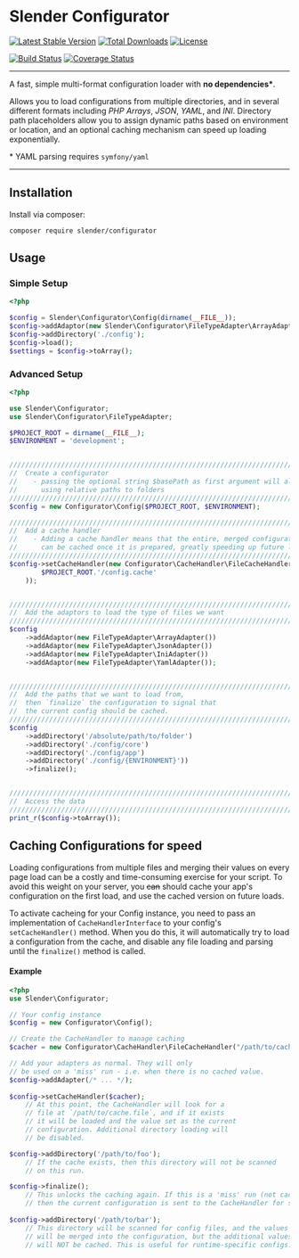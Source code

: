 Slender Configurator
===
[![Latest Stable Version](https://poser.pugx.org/slender/configurator/v/stable.svg)](https://packagist.org/packages/slender/configurator) [![Total Downloads](https://poser.pugx.org/slender/configurator/downloads.svg)](https://packagist.org/packages/slender/configurator) [![License](https://poser.pugx.org/slender/configurator/license.svg)](https://packagist.org/packages/slender/configurator)

[![Build Status](https://travis-ci.org/alanpich/Slender-Configurator.svg?branch=develop)](https://travis-ci.org/alanpich/Slender-Configurator) [![Coverage Status](https://coveralls.io/repos/alanpich/Slender-Configurator/badge.png?branch=develop)](https://coveralls.io/r/alanpich/Slender-Configurator?branch=develop) 

---
A fast, simple multi-format configuration loader with __no dependencies*__. 

Allows you to load configurations from multiple directories, and in several different formats including _PHP Arrays_, _JSON_, _YAML_, and _INI_. Directory path placeholders allow you to assign dynamic paths based on environment or location, and an optional caching mechanism can speed up loading exponentially.


\* YAML parsing requires `symfony/yaml`

---

## Installation

Install via composer:

```
composer require slender/configurator
```

## Usage

### Simple Setup

```php
<?php

$config = Slender\Configurator\Config(dirname(__FILE__));
$config->addAdaptor(new Slender\Configurator\FileTypeAdapter\ArrayAdapter());
$config->addDirectory('./config');
$config->load();
$settings = $config->toArray();
```

### Advanced Setup

```php
<?php

use Slender\Configurator;
use Slender\Configurator\FileTypeAdapter;

$PROJECT_ROOT = dirname(__FILE__);
$ENVIRONMENT = 'development';


///////////////////////////////////////////////////////////////////////////////
//  Create a configurator
//    - passing the optional string $basePath as first argument will allow
//      using relative paths to folders
///////////////////////////////////////////////////////////////////////////////
$config = new Configurator\Config($PROJECT_ROOT, $ENVIRONMENT);

///////////////////////////////////////////////////////////////////////////////
//  Add a cache handler
//    - Adding a cache handler means that the entire, merged configuration 
//      can be cached once it is prepared, greatly speeding up future loads.
///////////////////////////////////////////////////////////////////////////////
$config->setCacheHandler(new Configurator\CacheHandler\FileCacheHandler(
		$PROJECT_ROOT.'/config.cache'
	));


///////////////////////////////////////////////////////////////////////////////
//  Add the adaptors to load the type of files we want
///////////////////////////////////////////////////////////////////////////////
$config
    ->addAdaptor(new FileTypeAdapter\ArrayAdapter())
    ->addAdaptor(new FileTypeAdapter\JsonAdapter())
    ->addAdaptor(new FileTypeAdapter\IniAdapter())
    ->addAdaptor(new FileTypeAdapter\YamlAdapter());


///////////////////////////////////////////////////////////////////////////////
//  Add the paths that we want to load from,
//  then `finalize` the configuration to signal that
//  the current config should be cached.
///////////////////////////////////////////////////////////////////////////////
$config
    ->addDirectory('/absolute/path/to/folder')
    ->addDirectory('./config/core')
    ->addDirectory('./config/app')
    ->addDirectory('./config/{ENVIRONMENT}'))
    ->finalize();


///////////////////////////////////////////////////////////////////////////////
//  Access the data
///////////////////////////////////////////////////////////////////////////////
print_r($config->toArray());

```



## Caching Configurations for speed
Loading configurations from multiple files and merging their values on every page load can be a costly and time-consuming exercise for your script. To avoid this weight on your server, you ~~can~~ should cache your app's configuration on the first load, and use the cached version on future loads.

To activate cacheing for your Config instance, you need to pass an implementation of `CacheHandlerInterface` to your config's `setCacheHandler()` method. When you do this, it will automatically try to load a configuration from the cache, and disable any file loading and parsing until the `finalize()` method is called. 

#### Example
```php
<?php
use Slender\Configurator;

// Your config instance
$config = new Configurator\Config();

// Create the CacheHandler to manage caching
$cacher = new Configurator\CacheHandler\FileCacheHandler("/path/to/cache.file");

// Add your adapters as normal. They will only
// be used on a 'miss' run - i.e. when there is no cached value.
$config->addAdapter(/* ... */);
 
$config->setCacheHandler($cacher);
	// At this point, the CacheHandler will look for a
	// file at `/path/to/cache.file`, and if it exists 
	// it will be loaded and the value set as the current 
	// configuration. Additional directory loading will
	// be disabled.

$config->addDirectory('/path/to/foo');
	// If the cache exists, then this directory will not be scanned 
	// on this run.

$config->finalize();
	// This unlocks the caching again. If this is a 'miss' run (not cached)
	// then the current configuration is sent to the CacheHandler for storage.
	
$config->addDirectory('/path/to/bar');
	// This directory will be scanned for config files, and the values
	// will be merged into the configuration, but the additional values 
	// will NOT be cached. This is useful for runtime-specific configs.
```
